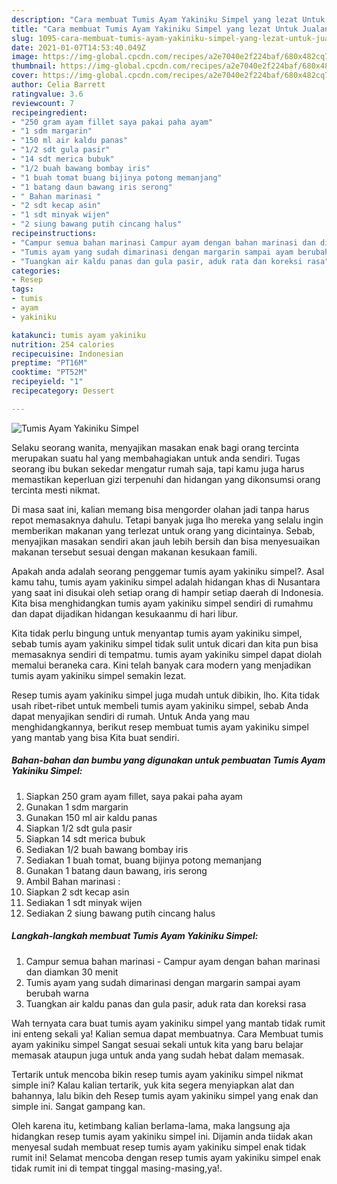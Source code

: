 ```yaml
---
description: "Cara membuat Tumis Ayam Yakiniku Simpel yang lezat Untuk Jualan"
title: "Cara membuat Tumis Ayam Yakiniku Simpel yang lezat Untuk Jualan"
slug: 1095-cara-membuat-tumis-ayam-yakiniku-simpel-yang-lezat-untuk-jualan
date: 2021-01-07T14:53:40.049Z
image: https://img-global.cpcdn.com/recipes/a2e7040e2f224baf/680x482cq70/tumis-ayam-yakiniku-simpel-foto-resep-utama.jpg
thumbnail: https://img-global.cpcdn.com/recipes/a2e7040e2f224baf/680x482cq70/tumis-ayam-yakiniku-simpel-foto-resep-utama.jpg
cover: https://img-global.cpcdn.com/recipes/a2e7040e2f224baf/680x482cq70/tumis-ayam-yakiniku-simpel-foto-resep-utama.jpg
author: Celia Barrett
ratingvalue: 3.6
reviewcount: 7
recipeingredient:
- "250 gram ayam fillet saya pakai paha ayam"
- "1 sdm margarin"
- "150 ml air kaldu panas"
- "1/2 sdt gula pasir"
- "14 sdt merica bubuk"
- "1/2 buah bawang bombay iris"
- "1 buah tomat buang bijinya potong memanjang"
- "1 batang daun bawang iris serong"
- " Bahan marinasi "
- "2 sdt kecap asin"
- "1 sdt minyak wijen"
- "2 siung bawang putih cincang halus"
recipeinstructions:
- "Campur semua bahan marinasi Campur ayam dengan bahan marinasi dan diamkan 30 menit"
- "Tumis ayam yang sudah dimarinasi dengan margarin sampai ayam berubah warna"
- "Tuangkan air kaldu panas dan gula pasir, aduk rata dan koreksi rasa"
categories:
- Resep
tags:
- tumis
- ayam
- yakiniku

katakunci: tumis ayam yakiniku 
nutrition: 254 calories
recipecuisine: Indonesian
preptime: "PT16M"
cooktime: "PT52M"
recipeyield: "1"
recipecategory: Dessert

---
```



![Tumis Ayam Yakiniku Simpel](https://img-global.cpcdn.com/recipes/a2e7040e2f224baf/680x482cq70/tumis-ayam-yakiniku-simpel-foto-resep-utama.jpg)

Selaku seorang wanita, menyajikan masakan enak bagi orang tercinta merupakan suatu hal yang membahagiakan untuk anda sendiri. Tugas seorang ibu bukan sekedar mengatur rumah saja, tapi kamu juga harus memastikan keperluan gizi terpenuhi dan hidangan yang dikonsumsi orang tercinta mesti nikmat.

Di masa  saat ini, kalian memang bisa mengorder olahan jadi tanpa harus repot memasaknya dahulu. Tetapi banyak juga lho mereka yang selalu ingin memberikan makanan yang terlezat untuk orang yang dicintainya. Sebab, menyajikan masakan sendiri akan jauh lebih bersih dan bisa menyesuaikan makanan tersebut sesuai dengan makanan kesukaan famili. 



Apakah anda adalah seorang penggemar tumis ayam yakiniku simpel?. Asal kamu tahu, tumis ayam yakiniku simpel adalah hidangan khas di Nusantara yang saat ini disukai oleh setiap orang di hampir setiap daerah di Indonesia. Kita bisa menghidangkan tumis ayam yakiniku simpel sendiri di rumahmu dan dapat dijadikan hidangan kesukaanmu di hari libur.

Kita tidak perlu bingung untuk menyantap tumis ayam yakiniku simpel, sebab tumis ayam yakiniku simpel tidak sulit untuk dicari dan kita pun bisa memasaknya sendiri di tempatmu. tumis ayam yakiniku simpel dapat diolah memalui beraneka cara. Kini telah banyak cara modern yang menjadikan tumis ayam yakiniku simpel semakin lezat.

Resep tumis ayam yakiniku simpel juga mudah untuk dibikin, lho. Kita tidak usah ribet-ribet untuk membeli tumis ayam yakiniku simpel, sebab Anda dapat menyajikan sendiri di rumah. Untuk Anda yang mau menghidangkannya, berikut resep membuat tumis ayam yakiniku simpel yang mantab yang bisa Kita buat sendiri.

<!--inarticleads1-->

##### Bahan-bahan dan bumbu yang digunakan untuk pembuatan Tumis Ayam Yakiniku Simpel:

1. Siapkan 250 gram ayam fillet, saya pakai paha ayam
1. Gunakan 1 sdm margarin
1. Gunakan 150 ml air kaldu panas
1. Siapkan 1/2 sdt gula pasir
1. Siapkan 14 sdt merica bubuk
1. Sediakan 1/2 buah bawang bombay iris
1. Sediakan 1 buah tomat, buang bijinya potong memanjang
1. Gunakan 1 batang daun bawang, iris serong
1. Ambil  Bahan marinasi :
1. Siapkan 2 sdt kecap asin
1. Sediakan 1 sdt minyak wijen
1. Sediakan 2 siung bawang putih cincang halus




<!--inarticleads2-->

##### Langkah-langkah membuat Tumis Ayam Yakiniku Simpel:

1. Campur semua bahan marinasi - Campur ayam dengan bahan marinasi dan diamkan 30 menit
1. Tumis ayam yang sudah dimarinasi dengan margarin sampai ayam berubah warna
1. Tuangkan air kaldu panas dan gula pasir, aduk rata dan koreksi rasa




Wah ternyata cara buat tumis ayam yakiniku simpel yang mantab tidak rumit ini enteng sekali ya! Kalian semua dapat membuatnya. Cara Membuat tumis ayam yakiniku simpel Sangat sesuai sekali untuk kita yang baru belajar memasak ataupun juga untuk anda yang sudah hebat dalam memasak.

Tertarik untuk mencoba bikin resep tumis ayam yakiniku simpel nikmat simple ini? Kalau kalian tertarik, yuk kita segera menyiapkan alat dan bahannya, lalu bikin deh Resep tumis ayam yakiniku simpel yang enak dan simple ini. Sangat gampang kan. 

Oleh karena itu, ketimbang kalian berlama-lama, maka langsung aja hidangkan resep tumis ayam yakiniku simpel ini. Dijamin anda tiidak akan menyesal sudah membuat resep tumis ayam yakiniku simpel enak tidak rumit ini! Selamat mencoba dengan resep tumis ayam yakiniku simpel enak tidak rumit ini di tempat tinggal masing-masing,ya!.

